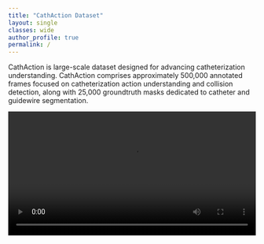 ```yaml
---
title: "CathAction Dataset"
layout: single
classes: wide
author_profile: true
permalink: /
---
```


CathAction is large-scale dataset designed for advancing catheterization understanding. CathAction comprises approximately 500,000 annotated frames focused on catheterization action understanding and collision detection, along with 25,000 groundtruth masks dedicated to catheter and guidewire segmentation. 

<video width="100%" controls>
  <source src="https://github.com/airvlab/grasp-anything/assets/140178004/7afc471e-385d-4aff-9940-a87fc3fe034e" type="video/mp4">
  Your browser does not support the video tag.
</video>
